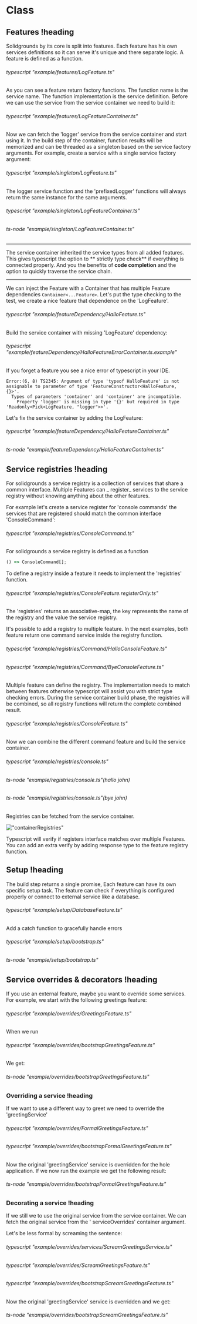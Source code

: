 # Class

## Features !heading

Solidgrounds by its core is split into features. Each feature has his own services definitions so it can serve it's
unique and there separate logic. A feature is defined as a function.

###### typescript "example/features/LogFeature.ts"

As you can see a feature return factory functions. The function name is the service name. The function implementation is
the service definition. Before we can use the service from the service container we need to build it:

###### typescript "example/features/LogFeatureContainer.ts"

Now we can fetch the 'logger' service from the service container and start using it. In the build step of the container,
function results will be memorized and can be threaded as a singleton based on the service factory arguments. For
example, create a service with a single service factory argument:

###### typescript "example/singleton/LogFeature.ts"

The logger service function and the 'prefixedLogger' functions will always return the same instance for the same
arguments.

###### typescript "example/singleton/LogFeatureContainer.ts"

###### ts-node "example/singleton/LogFeatureContainer.ts"

---

The service container inherited the service types from all added features. This gives typescript the option to **
strictly type check** if everything is connected properly. And you the benefits of **code completion** and the option to
quickly traverse the service chain.

---

We can inject the Feature with a Container that has multiple Feature dependencies `Container<...Feature>`. Let's put
the type checking to the test, we create a nice feature that dependence on the 'LogFeature'.

###### typescript "example/featureDependency/HalloFeature.ts"

Build the service container with missing 'LogFeature' dependency:

###### typescript "example/featureDependency/HalloFeatureErrorContainer.ts.example"

If you forget a feature you see a nice error of typescript in your IDE.

    Error:(6, 8) TS2345: Argument of type 'typeof HalloFeature' is not assignable to parameter of type 'FeatureConstructor<HalloFeature, {}>'.
      Types of parameters 'container' and 'container' are incompatible.
        Property 'logger' is missing in type '{}' but required in type 'Readonly<Pick<LogFeature, "logger">>'.

Let's fix the service container by adding the LogFeature:

###### typescript "example/featureDependency/HalloFeatureContainer.ts"

###### ts-node "example/featureDependency/HalloFeatureContainer.ts"

## Service registries !heading

For solidgrounds a service registry is a collection of services that share a common interface. Multiple Features can _
register_ services to the service registry without knowing anything about the other features.

For example let's create a service register for 'console commands' the services that are registered should match the
common interface 'ConsoleCommand':

###### typescript "example/registries/ConsoleCommand.ts"

For solidgrounds a service registry is defined as a function

```typescript
() => ConsoleCommand[];
```

To define a registry inside a feature it needs to implement the 'registries' function.

###### typescript "example/registries/ConsoleFeature.registerOnly.ts"

The 'registries' returns an associative-map, the key represents the name of the registry and the value the service
registry.

It's possible to add a registry to multiple feature. In the next examples, both feature return one command service
inside the registry function.

###### typescript "example/registries/Command/HalloConsoleFeature.ts"

###### typescript "example/registries/Command/ByeConsoleFeature.ts"

Multiple feature can define the registry. The implementation needs to match between features otherwise typescript will
assist you with strict type checking errors. During the service container build phase, the registries will be combined,
so all registry functions will return the complete combined result.

###### typescript "example/registries/ConsoleFeature.ts"

Now we can combine the different command feature and build the service container.

###### typescript "example/registries/console.ts"

###### ts-node "example/registries/console.ts"(hallo john)

###### ts-node "example/registries/console.ts"(bye john)

Registries can be fetched from the service container.

!["containerRegistries"](./example/registries/containerRegistries.png)

Typescript will verify if registers interface matches over multiple Features. You can add an extra verify by adding
response type to the feature registry function.

## Setup !heading

The build step returns a single promise, Each feature can have its own specific setup task. The feature can check if
everything is configured properly or connect to external service like a database.

###### typescript "example/setup/DatabaseFeature.ts"

Add a catch function to gracefully handle errors

###### typescript "example/setup/bootstrap.ts"

###### ts-node "example/setup/bootstrap.ts"

## Service overrides & decorators !heading

If you use an external feature, maybe you want to override some services. For example, we start with the following
greetings feature:

###### typescript "example/overrides/GreetingsFeature.ts"

When we run

###### typescript "example/overrides/bootstrapGreetingsFeature.ts"

We get:

###### ts-node "example/overrides/bootstrapGreetingsFeature.ts"

### Overriding a service !heading

If we want to use a different way to greet we need to override the 'greetingService'

###### typescript "example/overrides/FormalGreetingsFeature.ts"

###### typescript "example/overrides/bootstrapFormalGreetingsFeature.ts"

Now the original 'greetingService' service is overridden for the hole application. If we now run the example we get the
following result:

###### ts-node "example/overrides/bootstrapFormalGreetingsFeature.ts"

### Decorating a service !heading

If we still we to use the original service from the service container. We can fetch the original service from the '
serviceOverrides' container argument.

Let's be less formal by screaming the sentence:

###### typescript "example/overrides/services/ScreamGreetingsService.ts"

###### typescript "example/overrides/ScreamGreetingsFeature.ts"

###### typescript "example/overrides/bootstrapScreamGreetingsFeature.ts"

Now the original 'greetingService' service is overridden and we get:

###### ts-node "example/overrides/bootstrapScreamGreetingsFeature.ts"
